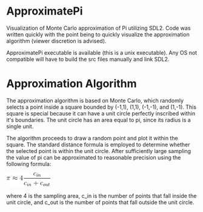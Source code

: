 # ApproximatePi
Visualization of Monte Carlo approximation of Pi utilizing SDL2. Code was written quickly with the point being to quickly visualize the approximation algorithm (viewer discretion is advised).

ApproximatePi executable is available (this is a unix executable). Any OS not compatible will have to build the src files manually and link SDL2.

# Approximation Algorithm
The approximation algorithm is based on Monte Carlo, which randomly selects a point inside a square bounded by (-1,1), (1,1), (-1,-1), and (1,-1). This square is special because it can have a unit circle perfectly inscribed within it's boundaries. The unit circle has an area equal to pi, since its radius is a single unit.

The algorithm proceeds to draw a random point and plot it within the square. The standard distance formula is employed to determine whether the selected point is within the unit circle. After sufficiently large sampling the value of pi can be approximated to reasonable precision using the following formula:

<img src="Equation.gif" />

where 4 is the sampling area, c_in is the number of points that fall inside the unit circle, and c_out is the number of points that fall outside the unit circle.
